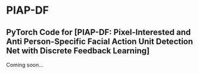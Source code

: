 # PIAP-DF

## PyTorch Code for [PIAP-DF: Pixel-Interested and Anti Person-Specific Facial Action Unit Detection Net with Discrete Feedback Learning]

Coming soon...
